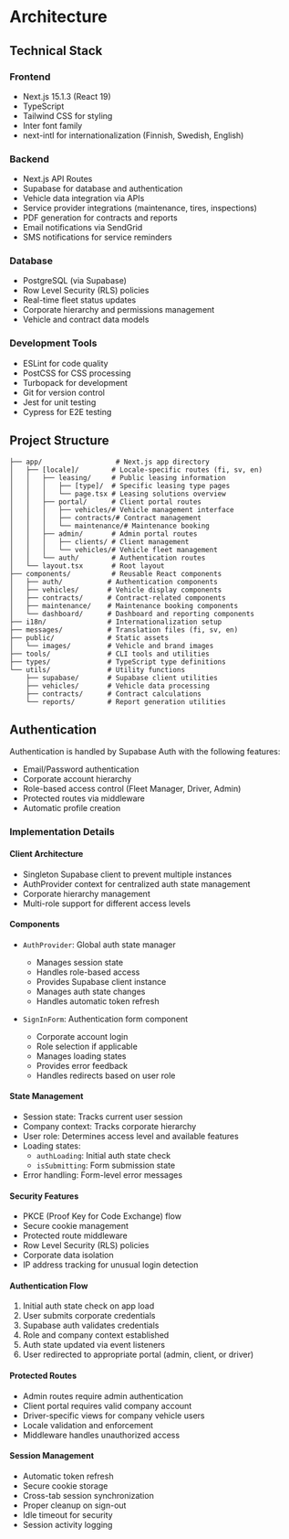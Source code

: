 # Architecture

## Technical Stack

### Frontend
- Next.js 15.1.3 (React 19)
- TypeScript
- Tailwind CSS for styling
- Inter font family
- next-intl for internationalization (Finnish, Swedish, English)

### Backend
- Next.js API Routes
- Supabase for database and authentication
- Vehicle data integration via APIs
- Service provider integrations (maintenance, tires, inspections)
- PDF generation for contracts and reports
- Email notifications via SendGrid
- SMS notifications for service reminders

### Database
- PostgreSQL (via Supabase)
- Row Level Security (RLS) policies
- Real-time fleet status updates
- Corporate hierarchy and permissions management
- Vehicle and contract data models

### Development Tools
- ESLint for code quality
- PostCSS for CSS processing
- Turbopack for development
- Git for version control
- Jest for unit testing
- Cypress for E2E testing

## Project Structure

```
├── app/                  # Next.js app directory
│   ├── [locale]/        # Locale-specific routes (fi, sv, en)
│   │   ├── leasing/     # Public leasing information
│   │   │   ├── [type]/  # Specific leasing type pages
│   │   │   └── page.tsx # Leasing solutions overview
│   │   ├── portal/      # Client portal routes
│   │   │   ├── vehicles/# Vehicle management interface
│   │   │   ├── contracts/# Contract management
│   │   │   └── maintenance/# Maintenance booking
│   │   ├── admin/       # Admin portal routes
│   │   │   ├── clients/ # Client management
│   │   │   └── vehicles/# Vehicle fleet management
│   │   └── auth/        # Authentication routes
│   └── layout.tsx       # Root layout
├── components/          # Reusable React components
│   ├── auth/           # Authentication components
│   ├── vehicles/       # Vehicle display components
│   ├── contracts/      # Contract-related components
│   ├── maintenance/    # Maintenance booking components
│   └── dashboard/      # Dashboard and reporting components
├── i18n/               # Internationalization setup
├── messages/           # Translation files (fi, sv, en)
├── public/             # Static assets
│   └── images/         # Vehicle and brand images
├── tools/              # CLI tools and utilities
├── types/              # TypeScript type definitions
└── utils/              # Utility functions
    ├── supabase/       # Supabase client utilities
    ├── vehicles/       # Vehicle data processing
    ├── contracts/      # Contract calculations
    └── reports/        # Report generation utilities
```

## Authentication

Authentication is handled by Supabase Auth with the following features:
- Email/Password authentication
- Corporate account hierarchy
- Role-based access control (Fleet Manager, Driver, Admin)
- Protected routes via middleware
- Automatic profile creation

### Implementation Details

#### Client Architecture
- Singleton Supabase client to prevent multiple instances
- AuthProvider context for centralized auth state management
- Corporate hierarchy management
- Multi-role support for different access levels

#### Components
- `AuthProvider`: Global auth state manager
  - Manages session state
  - Handles role-based access
  - Provides Supabase client instance
  - Manages auth state changes
  - Handles automatic token refresh

- `SignInForm`: Authentication form component
  - Corporate account login
  - Role selection if applicable
  - Manages loading states
  - Provides error feedback
  - Handles redirects based on user role

#### State Management
- Session state: Tracks current user session
- Company context: Tracks corporate hierarchy
- User role: Determines access level and available features
- Loading states:
  - `authLoading`: Initial auth state check
  - `isSubmitting`: Form submission state
- Error handling: Form-level error messages

#### Security Features
- PKCE (Proof Key for Code Exchange) flow
- Secure cookie management
- Protected route middleware
- Row Level Security (RLS) policies
- Corporate data isolation
- IP address tracking for unusual login detection

#### Authentication Flow
1. Initial auth state check on app load
2. User submits corporate credentials
3. Supabase auth validates credentials
4. Role and company context established
5. Auth state updated via event listeners
6. User redirected to appropriate portal (admin, client, or driver)

#### Protected Routes
- Admin routes require admin authentication
- Client portal requires valid company account
- Driver-specific views for company vehicle users
- Locale validation and enforcement
- Middleware handles unauthorized access

#### Session Management
- Automatic token refresh
- Secure cookie storage
- Cross-tab session synchronization
- Proper cleanup on sign-out
- Idle timeout for security
- Session activity logging